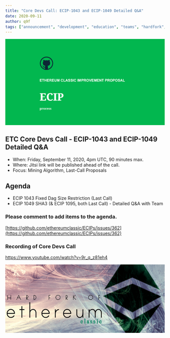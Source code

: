 ```yaml
---
title: "Core Devs Call: ECIP-1043 and ECIP-1049 Detailed Q&A"
date: 2020-09-11
author: q9f
tags: ["announcement", "development", "education", "teams", "hardfork", "media"]
---
```


![ETC Core Devs Call - ECIP-1043 and ECIP-1049 Detailed Q&A](./ethereum_classic_ecip_wallpaper.png)

## ETC Core Devs Call - ECIP-1043 and ECIP-1049 Detailed Q&A

* When: Friday, September 11, 2020, 4pm UTC, 90 minutes max.
* Where: Jitsi link will be published ahead of the call.
* Focus: Mining Algorithm, Last-Call Proposals

## Agenda

* ECIP 1043 Fixed Dag Size Restriction (Last Call)
* ECIP 1049 SHA3 (& ECIP 1095, both Last Call) - Detailed Q&A with Team

### Please comment to add items to the agenda.

[https://github.com/ethereumclassic/ECIPs/issues/362](https://github.com/ethereumclassic/ECIPs/issues/362)

### Recording of Core Devs Call

https://www.youtube.com/watch?v=9r_q_z81eh4

![ETC Core Devs Call - ECIP-1043 and ECIP-1049 Detailed Q&A](./hardfork_etc.png)
